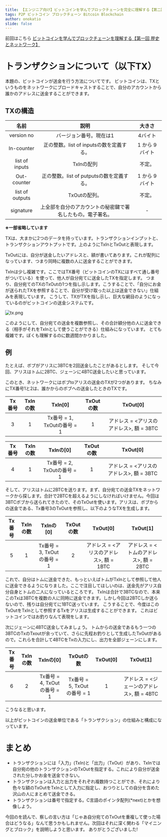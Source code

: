 ```yaml
---
title: 【エンジニア向け】ビットコインを学んでブロックチェーンを完全に理解する【第二回 トランザクション】
tags: P2P ビットコイン ブロックチェーン Bitcoin Blockchain
author: onokatio
slide: false
---
```

前回はこちら
[ビットコインを学んでブロックチェーンを理解する【第一回 歴史とネットワーク】](https://qiita.com/onokatio/items/04f23b7300dec7e287cb)

# トランザクションについて（以下TX）

本題の、ビットコインが送金を行う方法についてです。
ビットコインは、TXというものをネットワークにブロードキャストすることで、自分のアカウントから誰かのアドレスに送金することができます。

## TXの構造

|名前|説明|大きさ|
|:-:|:-:|:-:|
|version no|バージョン番号。現在は1|4バイト|
|In-counter|正の整数。list of inputsの数を定義する。|1 から 9 バイト|
|list of inputs|TxInの配列|不定。|
|Out-counter|正の整数。list of putputsの数を定義する。|1 から 9 バイト|
|list of outputs|TxOutの配列。|不定。|
|signature|上全部を自分のアカウントの秘密鍵で署名したもの。電子署名。| - |

**※一部省略しています**

TXは、大まかに2つのデータを持っています。トランザクションインプットと、トランザクションアウトプットです。上のようにTxInとTxOutと表現します。

TxOutには、自分が送金したいアドレスと、額が書いてあります。これが配列になっています、つまり同時に複数の人に送金することができます。

TxInは少し複雑です。ここではTX番号（ビットコインのTXにはすべて通し番号がついている）を使って、他人が自分宛てに送金したTXを指定します。
つまり、自分宛てのTXのTxOutの1つを指し示します。こうすることで、「自分にお金が送られたTXを参照することで、自分が受け取った以上は送金できない」仕組みを表現しています。
こうして、TXがTXを指し示し、巨大な網目のようになっているのがビットコインの送金システムです。

![tx.png](https://qiita-image-store.s3.amazonaws.com/0/154157/439601be-d47f-afcc-3406-19720778acb2.png)

このようにして、自分宛ての送金を複数参照し、その合計額分他の人に送金できる（相手がそれをTxInとして使うことができる）仕組みになっています。
とても複雑です。ぼくも理解するのに数週間かかりました。

## 例
たとえば、ボブがアリスに3BTCを2回送金したことがあるとします。
そして今回、アリスはトムに2BTC、ジェーンに4BTC送金したいと思っています。

このとき、ネットワークにはボブtoアリスの送金のTXが2つがあります。
ちなみにTX番号1と2は、誰かからのボブへの送金したときのTXです。

|Tx番号|TxInの数|TxIn[0]|TxOutの数|TxOut[0]|
|:-:|:-:|:-:|:-:|:-:|
|3|1|Tx番号 = 1, TxOutの番号 = 1|1|アドレス = <アリスのアドレス>, 額 = 3BTC|

|Tx番号|TxInの数|TxInの[0]|TxOutの数|TxOut[0]|
|:-:|:-:|:-:|:-:|:-:|
|4|1|Tx番号 = 2, TxOutの番号 = 1|1|アドレス = <アリスのアドレス>, 額 = 3BTC|

そして、アリスはトムに2BTCを送ります。まず、自分宛ての送金TXをネットワークから探します。合計で2BTCを超えるようにしなければいけません。今回は3BTCボブから送られてきたので、そのTxOutを使います。アリスは、ボブからの送金である、Tx番号3のTxOutを参照し、以下のようなTXを生成します。

|Tx番号|TxInの数|TxInの[0]|TxOutの数|TxOut[0]|TxOut[1]|
|:-:|:-:|:-:|:-:|:-:|:-:|
|5|1|Tx番号 = 3, TxOutの番号 = 1|2|アドレス = <アリスのアドレス>, 額 = 1BTC|アドレス = <トムのアドレス>, 額 = 2BTC|

これで、自分はトムに送金できた、もっといえばトムがTxInとして参照して他人に送金できるようになりました。ここで注目してほしいのは、送金先がアリス自分自身とトムの二人になっているところです。
TxInは合計で3BTCなので、本来このTxは3BTCを複数の人に同時に送金できます。しかし今回は2BTCしか送らないので、残りは自分宛てに1BTC送っています。
こうすることで、今度はこのTxOutをTxInとして参照するTxをアリスは生成することができます。
これはビットコインではお釣りなんて表現をします。

次にジェーンに4BTC送金してみましょう。
トムからの送金であるもう一つの3BTCのTxのTxoutが余っていて、さらに先程お釣りとして生成したTxOutがあるので。これらを合計して4BTCをTxの入力にし、出力を全部ジェーンにします。


|Tx番号|TxInの数|TxInの[0]|TxOutの数|TxOut[0]|TxOut[1]|
|:-:|:-:|:-:|:-:|:-:|:-:|
|6|2|Tx番号 = 4, TxOutの番号 = 1|Tx番号 = 5, TxOutの番号 = 1|1|アドレス = <ジェーンのアドレス>, 額 = 4BTC|


こうなると思います。

以上がビットコインの送金単位である「トランザクション」の仕組みと構成になっています。

# まとめ

- トランザクションには「入力」(TxIn)と「出力」（TxOut）があり、TxInでは自分宛の他のトランザクションのTxOutを指定する。これにより自分が送金された分しかお金を送金できない。
- トランザクションは入力と出力をそれぞれ複数持つことができ、それにより色々な額のTxOutをTxInとして入力に指定し、おつりとしての自分を含めた沢山の人にまとめて送金できる。
- トランザクションは番号で指定する。C言語のポインタ配列(*next)とかを想像しよう。


今回のを読んで、察しの言い方は「じゃあ自分宛てのTxOutを重複して使った場合はどうなる」なんて思うかもしれません。次回はそれに深く関わる「マイニングとブロック」を説明しようと思います。
ありがとうございました!

